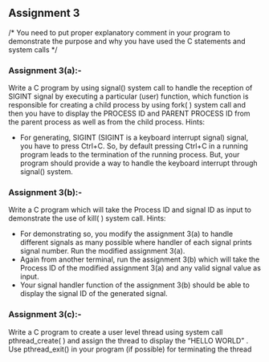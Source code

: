 ## Assignment 3

/* You need to put proper explanatory comment in your program to demonstrate the purpose 
and why you have used the C statements and system calls */

### Assignment 3(a):-
 Write a C program by using signal() system call to handle the reception of SIGINT signal by
executing a particular (user) function, which function is responsible for creating a child process 
by using fork( ) system call and then you have to display the PROCESS ID and PARENT PROCESS 
ID from the parent process as well as from the child process.
Hints: 
* For generating, SIGINT (SIGINT is a keyboard interrupt signal) signal, you have to press 
Ctrl+C. So, by default pressing Ctrl+C in a running program leads to the termination of 
the running process. But, your program should provide a way to handle the keyboard 
interrupt through signal() system.


### Assignment 3(b):-
 Write a C program which will take the Process ID and signal ID as input to demonstrate 
the use of kill( ) system call.
Hints: 
 * For demonstrating so, you modify the assignment 3(a) to handle different signals as 
 many possible where handler of each signal prints signal number. Run the modified 
 assignment 3(a). 
 * Again from another terminal, run the assignment 3(b) which will take the Process ID 
 of the modified assignment 3(a) and any valid signal value as input.
 * Your signal handler function of the assignment 3(b) should be able to display the 
 signal ID of the generated signal.
 
 
### Assignment 3(c):-
 Write a C program to create a user level thread using system call pthread_create( ) and 
assign the thread to display the “HELLO WORLD” . Use pthread_exit() in your program (if 
possible) for terminating the thread
